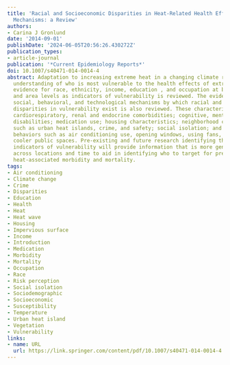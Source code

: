 ```yaml
---
title: 'Racial and Socioeconomic Disparities in Heat-Related Health Effects and Their
  Mechanisms: a Review'
authors:
- Carina J Gronlund
date: '2014-09-01'
publishDate: '2024-06-05T20:56:26.430272Z'
publication_types:
- article-journal
publication: '*Current Epidemiology Reports*'
doi: 10.1007/s40471-014-0014-4
abstract: Adaptation to increasing extreme heat in a changing climate requires a precise
  understanding of who is most vulnerable to the health effects of extreme heat. The
  evidence for race, ethnicity, income, education , and occupation at both the individual
  and area levels as indicators of vulnerability is reviewed. The evidence for the
  social, behavioral, and technological mechanisms by which racial and socioeconomic
  disparities in vulnerability exist is also reviewed. These characteristics include
  cardiorespiratory, renal and endocrine comorbidities; cognitive, mental, or physical
  disabilities; medication use; housing characteristics; neighborhood characteristics
  such as urban heat islands, crime, and safety; social isolation; and individual
  behaviors such as air conditioning use, opening windows, using fans, and use of
  cooler public spaces. Pre-existing and future research identifying these more proximal
  indicators of vulnerability will provide information that is more gen-eralizable
  across locations and time to aid in identifying who to target for prevention of
  heat-associated morbidity and mortality.
tags:
- Air conditioning
- Climate change
- Crime
- Disparities
- Education
- Health
- Heat
- Heat wave
- Housing
- Impervious surface
- Income
- Introduction
- Medication
- Morbidity
- Mortality
- Occupation
- Race
- Risk perception
- Social isolation
- Sociodemographic
- Socioeconomic
- Susceptibility
- Temperature
- Urban heat island
- Vegetation
- Vulnerability
links:
- name: URL
  url: https://link.springer.com/content/pdf/10.1007/s40471-014-0014-4.pdf http://link.springer.com/10.1007/s40471-014-0014-4
---
```

